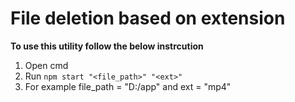 # File deletion based on extension

**To use this utility follow the below instrcution**

1. Open cmd
2. Run `npm start "<file_path>" "<ext>" `
3. For example file_path = "D:/app" and ext = "mp4"
